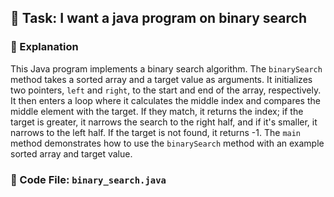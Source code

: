 

## 📌 Task: I want a java program on binary search

### 🧠 Explanation
This Java program implements a binary search algorithm. The `binarySearch` method takes a sorted array and a target value as arguments. It initializes two pointers, `left` and `right`, to the start and end of the array, respectively. It then enters a loop where it calculates the middle index and compares the middle element with the target. If they match, it returns the index; if the target is greater, it narrows the search to the right half, and if it's smaller, it narrows to the left half. If the target is not found, it returns -1. The `main` method demonstrates how to use the `binarySearch` method with an example sorted array and target value.

### 📄 Code File: `binary_search.java`
